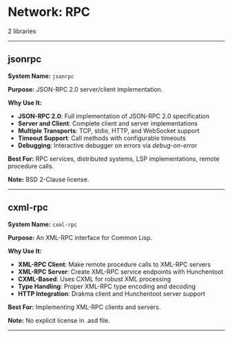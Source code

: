 # Network: RPC

2 libraries

---

## jsonrpc

**System Name:** `jsonrpc`

**Purpose:** JSON-RPC 2.0 server/client implementation.

**Why Use It:**
- **JSON-RPC 2.0**: Full implementation of JSON-RPC 2.0 specification
- **Server and Client**: Complete client and server implementations
- **Multiple Transports**: TCP, stdio, HTTP, and WebSocket support
- **Timeout Support**: Call methods with configurable timeouts
- **Debugging**: Interactive debugger on errors via *debug-on-error*

**Best For:** RPC services, distributed systems, LSP implementations, remote procedure calls.

**Note:** BSD 2-Clause license.

---


## cxml-rpc

**System Name:** `cxml-rpc`

**Purpose:** An XML-RPC interface for Common Lisp.

**Why Use It:**
- **XML-RPC Client**: Make remote procedure calls to XML-RPC servers
- **XML-RPC Server**: Create XML-RPC service endpoints with Hunchentoot
- **CXML-Based**: Uses CXML for robust XML processing
- **Type Handling**: Proper XML-RPC type encoding and decoding
- **HTTP Integration**: Drakma client and Hunchentoot server support

**Best For:** Implementing XML-RPC clients and servers.

**Note:** No explicit license in .asd file.

---


